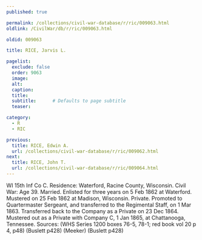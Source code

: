 ```yaml
---
published: true

permalink: /collections/civil-war-database/r/ric/009063.html
oldlink: /CivilWar/db/r/ric/009063.html

oldid: 009063

title: RICE, Jarvis L.

pagelist:
  exclude: false
  order: 9063
  image: 
  alt:
  caption:
  title:
  subtitle:      # Defaults to page subtitle
  teaser:

category: 
  - R 
  - RIC

previous:
  title: RICE, Edwin A.
  url: /collections/civil-war-database/r/ric/009062.html  
next:
  title: RICE, John T.
  url: /collections/civil-war-database/r/ric/009064.html   
---
```

WI 15th Inf Co C. Residence: Waterford, Racine County, Wisconsin. Civil War: Age 39. Married. Enlisted for three years on 5 Feb 1862 at Waterford. Mustered on 25 Feb 1862 at Madison, Wisconsin. Private. Promoted to Quartermaster Sergeant, and transferred to the Regimental Staff, on 1 Mar 1863. Transferred back to the Company as a Private on 23 Dec 1864. Mustered out as a Private with Company C, 1 Jan 1865, at Chattanooga, Tennessee. Sources: (WHS Series 1200 boxes 76-5, 78-1; red book vol 20 p 4, p48) (Buslett p428) (Meeker) (Buslett p428)